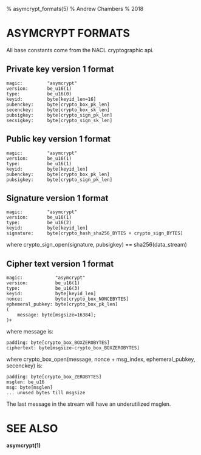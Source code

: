 % asymcrypt_formats(5)
% Andrew Chambers
% 2018

# ASYMCRYPT FORMATS

All base constants come from the NACL cryptographic api.

## Private key version 1 format

```
magic:         "asymcrypt"
version:       be_u16(1)
type:          be_u16(0)
keyid:         byte[keyid_len=16]
pubenckey:     byte[crypto_box_pk_len]
secenckey:     byte[crypto_box_sk_len]
pubsigkey:     byte[crypto_sign_pk_len]
secsigkey:     byte[crypto_sign_sk_len]
```

## Public key version 1 format

```
magic:         "asymcrypt"
version:       be_u16(1)
type:          be_u16(1)
keyid:         byte[keyid_len]
pubenckey:     byte[crypto_box_pk_len]
pubsigkey:     byte[crypto_sign_pk_len]
```

## Signature version 1 format

```
magic:         "asymcrypt"
version:       be_u16(1)
type:          be_u16(2)
keyid:         byte[keyid_len]
signature:     byte[crypto_hash_sha256_BYTES + crypto_sign_BYTES]
```

where crypto_sign_open(signature, pubsigkey) == sha256(data_stream)

## Cipher text version 1 format

```
magic:            "asymcrypt"
version:          be_u16(1)
type:             be_u16(3)
keyid:            byte[keyid_len]
nonce:            byte[crypto_box_NONCEBYTES]
ephemeral_pubkey: byte[crypto_box_pk_len]
(
	message: byte[msgsize=16384];
)+
```

where message is:

```
padding: byte[crypto_box_BOXZEROBYTES]
ciphertext: byte[msgsize-crypto_box_BOXZEROBYTES]
```

where crypto_box_open(message, nonce + msg_index, ephemeral_pubkey, secenckey) is:

```
padding: byte[crypto_box_ZEROBYTES]
msglen: be_u16
msg: byte[msglen]
... unused bytes till msgsize
```

The last message in the stream will have an underutilized msglen.


# SEE ALSO

**asymcrypt(1)**
